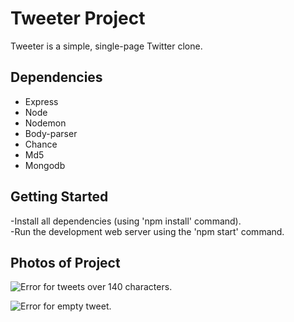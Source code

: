 # Tweeter Project

Tweeter is a simple, single-page Twitter clone.


## Dependencies

- Express
- Node
- Nodemon
- Body-parser
- Chance
- Md5
- Mongodb

## Getting Started

-Install all dependencies (using 'npm install' command). \
-Run the development web server using the 'npm start' command.


## Photos of Project

![Error for tweets over 140 characters.](https://github.com/romelt777/tweeter/blob/feature/mongodb/docs/long-tweet.png)

![Error for empty tweet.](https://github.com/romelt777/tweeter/blob/feature/mongodb/docs/empty-tweet.png)

